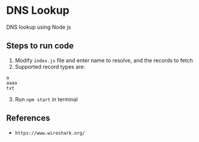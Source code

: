 # DNS Lookup

DNS lookup using Node js

## Steps to run code

1. Modify `index.js` file and enter name to resolve, and the records to fetch
2. Supported record types are:
```
a
aaaa
txt
```
3. Run ```npm start``` in terminal

## References
* `https://www.wireshark.org/`

